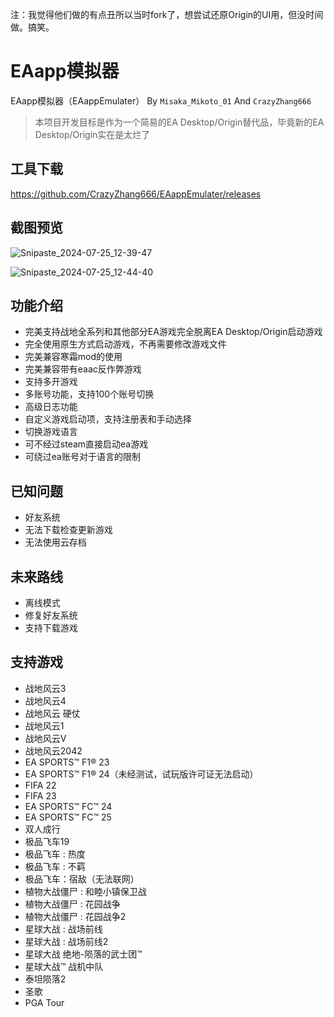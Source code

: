 注：我觉得他们做的有点丑所以当时fork了，想尝试还原Origin的UI用，但没时间做。搞笑。

# EAapp模拟器

EAapp模拟器（EAappEmulater） By `Misaka_Mikoto_01` And `CrazyZhang666`

> 本项目开发目标是作为一个简易的EA Desktop/Origin替代品，毕竟新的EA Desktop/Origin实在是太烂了

## 工具下载

https://github.com/CrazyZhang666/EAappEmulater/releases

## 截图预览

![Snipaste_2024-07-25_12-39-47](https://github.com/user-attachments/assets/08311c22-3f9d-45aa-82ef-3dc146724f9c)

![Snipaste_2024-07-25_12-44-40](https://github.com/user-attachments/assets/cc00df46-b39e-4889-9a3c-4cf44d7980fa)

## 功能介绍

- 完美支持战地全系列和其他部分EA游戏完全脱离EA Desktop/Origin启动游戏
- 完全使用原生方式启动游戏，不再需要修改游戏文件
- 完美兼容寒霜mod的使用
- 完美兼容带有eaac反作弊游戏
- 支持多开游戏
- 多账号功能，支持100个账号切换
- 高级日志功能
- 自定义游戏启动项，支持注册表和手动选择
- 切换游戏语言
- 可不经过steam直接启动ea游戏
- 可绕过ea账号对于语言的限制

## 已知问题

- 好友系统
- 无法下载检查更新游戏
- 无法使用云存档

## 未来路线

- 离线模式
- 修复好友系统
- 支持下载游戏

## 支持游戏

- 战地风云3
- 战地风云4
- 战地风云 硬仗
- 战地风云1
- 战地风云V
- 战地风云2042
- EA SPORTS™ F1® 23
- EA SPORTS™ F1® 24（未经测试，试玩版许可证无法启动）
- FIFA 22
- FIFA 23
- EA SPORTS™ FC™ 24
- EA SPORTS™ FC™ 25
- 双人成行
- 极品飞车19
- 极品飞车 : 热度
- 极品飞车 : 不羁
- 极品飞车：宿敌（无法联网）
- 植物大战僵尸 : 和睦小镇保卫战
- 植物大战僵尸 : 花园战争
- 植物大战僵尸 : 花园战争2
- 星球大战 : 战场前线
- 星球大战 : 战场前线2
- 星球大战 绝地-陨落的武士团™
- 星球大战™ 战机中队
- 泰坦陨落2
- 圣歌
- PGA Tour
